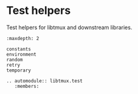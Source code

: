 # Test helpers

Test helpers for libtmux and downstream libraries.

```{toctree}
:maxdepth: 2

constants
environment
random
retry
temporary
```

```{eval-rst}
.. automodule:: libtmux.test
   :members:
``` 
